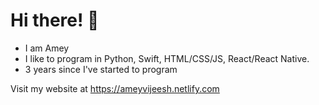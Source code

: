 # Hi there! 👋

- I am Amey 
- I like to program in Python, Swift, HTML/CSS/JS, React/React Native.
- 3 years since I've started to program

Visit my website at https://ameyvijeesh.netlify.com
